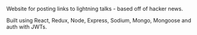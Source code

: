 Website for posting links to lightning talks - based off of hacker news.

Built using React, Redux, Node, Express, Sodium, Mongo, Mongoose and auth with JWTs.
